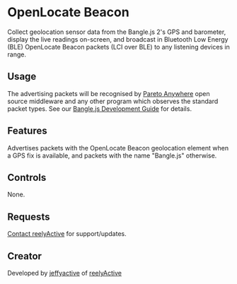 # OpenLocate Beacon

Collect geolocation sensor data from the Bangle.js 2's GPS and barometer, display the live readings on-screen, and broadcast in Bluetooth Low Energy (BLE) OpenLocate Beacon packets (LCI over BLE) to any listening devices in range.


## Usage

The advertising packets will be recognised by [Pareto Anywhere](https://www.reelyactive.com/pareto/anywhere/) open source middleware and any other program which observes the standard packet types.  See our [Bangle.js Development Guide](https://reelyactive.github.io/diy/banglejs-dev/) for details.


## Features

Advertises packets with the OpenLocate Beacon geolocation element when a GPS fix is available, and packets with the name "Bangle.js" otherwise.


## Controls

None.


## Requests

[Contact reelyActive](https://www.reelyactive.com/contact/) for support/updates.


## Creator

Developed by [jeffyactive](https://github.com/jeffyactive) of [reelyActive](https://www.reelyactive.com)
